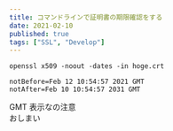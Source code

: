 ```yaml
---
title: コマンドラインで証明書の期限確認をする
date: 2021-02-10
published: true
tags: ["SSL", "Develop"]
---
```


```shell
openssl x509 -noout -dates -in hoge.crt
```

```
notBefore=Feb 12 10:54:57 2021 GMT
notAfter=Feb 10 10:54:57 2031 GMT
```

GMT 表示なの注意  
おしまい
